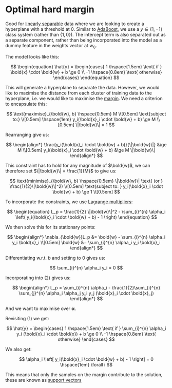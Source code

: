 # Optimal hard margin

Good for [linearly separable](202210210913.md) data where we are looking to create
a hyperplane with a threshold at 0. Similar to [AdaBoost](202210170939.md), we use
a $y \in \left\{ 1, -1 \right\}$ class system (rather than $\left\{ 1, 0 \right\}$).
The intercept term is also separated out as a separate component, rather than
being incorporated into the model as a dummy feature in the weights vector at
$w_0$.

The model looks like this:

$$
\begin{equation}
\hat{y} = \begin{cases}
1 \hspace{1.5em} \text{ if } \bold{x} \cdot \bold{w} + b \ge 0 \\
-1 \hspace{0.8em}  \text{ otherwise}
\end{cases}
\end{equation}
$$

This will generate a hyperplane to separate the data. However, we would like to
maximise the distance from each cluster of training data to the hyperplane, i.e.
we would like to maximise the [margin](202210210946.md). We need a criterion to
encapsulate this:

$$
\text{maximise}_{\bold{w}, b} \hspace{0.5em} M \\[0.5em]
\text{subject to:} \\[0.5em]
\hspace{1em} y_i(\bold{x}_i \cdot \bold{w} + b) \ge M \\[0.5em]
\|\bold{w}\| = 1
$$

Rearranging give us:

$$
\begin{align*}
\frac{y_i(\bold{x}_i \cdot \bold{w} + b)}{\|\bold{w}\|} &\ge M \\[0.5em]
y_i(\bold{x}_i \cdot \bold{w} + b) &\ge M \|\bold{w}\|
\end{align*}
$$

This constraint has to hold for any magnitude of $\bold{w}$, we can therefore
set $\|\bold{w}\| = \frac{1}{M}$ to give us:

$$
\text{minimise}_{\bold{w}, b} \hspace{0.5em} \|\bold{w}\| \text{ (or } \frac{1}{2}\|\bold{w}\|^2) \\[0.5em]
\text{subject to: } y_i(\bold{x}_i \cdot \bold{w} + b) \ge 1 \\[0.5em]
$$

To incorporate the constraints, we use [Lagrange multipliers](202210211002.md):

$$
\begin{equation}
L_p = \frac{1}{2} \|\bold{w}\|^2 - \sum_{i}^{n} \alpha_i \left( y_i(\bold{x}_i \cdot \bold{w} + b) - 1 \right)
\end{equation}
$$

We then solve this for its stationary points:

$$
\begin{align*}
\nabla_{\bold{w}}L_p &= \bold{w} - \sum_{i}^{n} \alpha_i y_i \bold{x}_i \\[0.5em]
\bold{w} &= \sum_{i}^{n} \alpha_i y_i \bold{x}_i
\end{align*}
$$

Differentiating w.r.t. $b$ and setting to 0 gives us:

$$
\sum_{i}^{n} \alpha_i y_i = 0
$$

Incorporating into $(2)$ gives us:

$$
\begin{align*}
L_p = \sum_{i}^{n} \alpha_i - \frac{1}{2}\sum_{i}^{n} \sum_{j}^{n} \alpha_i \alpha_j y_i y_j (\bold{x}_i \cdot \bold{x}_j)
\end{align*}
$$

And we want to maximise over $\boldsymbol{\alpha}$.

Revisiting $(1)$ we get:

$$
\hat{y} = \begin{cases}
1 \hspace{1.5em} \text{ if } \sum_{i}^{n} \alpha_i y_i (\bold{x}_i \cdot \bold{x}) + b \ge 0 \\
-1 \hspace{0.8em}  \text{ otherwise}
\end{cases}
$$

We also get:

$$
\alpha_i \left[ y_i(\bold{x}_i \cdot \bold{w} + b) - 1 \right] = 0 \hspace{1em} \forall i
$$

This means that only the samples on the margin contribute to the solution, these
are known as [support vectors](202210211034.md)
